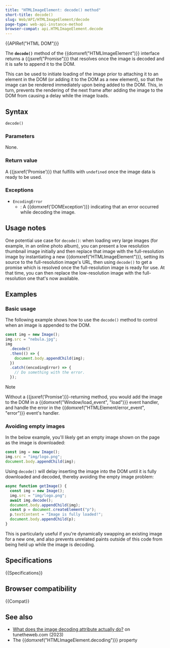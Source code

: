 ```yaml
---
title: "HTMLImageElement: decode() method"
short-title: decode()
slug: Web/API/HTMLImageElement/decode
page-type: web-api-instance-method
browser-compat: api.HTMLImageElement.decode
---
```


{{APIRef("HTML DOM")}}

The **`decode()`**
method of the {{domxref("HTMLImageElement")}} interface returns a
{{jsxref("Promise")}} that resolves once the image is decoded and it is safe to append
it to the DOM.

This can be used to initiate loading of the image prior
to attaching it to an element in the DOM (or adding it to the DOM as a new element), so
that the image can be rendered immediately upon being added to the DOM. This, in turn,
prevents the rendering of the next frame after adding the image to the DOM from causing
a delay while the image loads.

## Syntax

```js-nolint
decode()
```

### Parameters

None.

### Return value

A {{jsxref('Promise')}} that fulfills with `undefined` once the image data is ready to be used.

### Exceptions

- `EncodingError`
  - : A {{domxref('DOMException')}} indicating that an error occurred while decoding the
    image.

## Usage notes

One potential use case for `decode()`: when loading very large images (for
example, in an online photo album), you can present a low resolution thumbnail image
initially and then replace that image with the full-resolution image by instantiating a
new {{domxref("HTMLImageElement")}}, setting its source to the full-resolution image's
URL, then using `decode()` to get a promise which is resolved once the
full-resolution image is ready for use. At that time, you can then replace the
low-resolution image with the full-resolution one that's now available.

## Examples

### Basic usage

The following example shows how to use the `decode()` method to control when
an image is appended to the DOM.

```js
const img = new Image();
img.src = "nebula.jpg";
img
  .decode()
  .then(() => {
    document.body.appendChild(img);
  })
  .catch((encodingError) => {
    // Do something with the error.
  });
```

> [!NOTE]
> Without a {{jsxref('Promise')}}-returning method, you
> would add the image to the DOM in a {{domxref("Window/load_event", "load")}} event handler,
> and handle the error in the {{domxref("HTMLElement/error_event", "error")}} event's handler.

### Avoiding empty images

In the below example, you'll likely get an empty image shown on the page as the image is downloaded:

```js
const img = new Image();
img.src = "img/logo.png";
document.body.appendChild(img);
```

Using `decode()` will delay inserting the image into the DOM until it is fully downloaded and decoded, thereby avoiding the empty image problem:

```js
async function getImage() {
  const img = new Image();
  img.src = "img/logo.png";
  await img.decode();
  document.body.appendChild(img);
  const p = document.createElement("p");
  p.textContent = "Image is fully loaded!";
  document.body.appendChild(p);
}
```

This is particularly useful if you're dynamically swapping an existing image for a new one, and also prevents unrelated paints outside of this code from being held up while the image is decoding.

## Specifications

{{Specifications}}

## Browser compatibility

{{Compat}}

## See also

- [What does the image decoding attribute actually do?](https://www.tunetheweb.com/blog/what-does-the-image-decoding-attribute-actually-do/) on tunetheweb.com (2023)
- The {{domxref("HTMLImageElement.decoding")}} property

